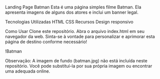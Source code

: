 Landing Page Batman
Esta é uma página simples filme Batman. Ela apresenta imagens de alguns dos atores e inclui um banner legal.

Tecnologias Utilizadas
HTML
CSS
Recursos
Design responsivo

Como Usar
Clone este repositório.
Abra o arquivo index.html em seu navegador da web.
Sinta-se à vontade para personalizar e aprimorar esta página de destino conforme necessário!

!Batman

Observação: A imagem de fundo (batman.jpg) não está incluída neste repositório. Você pode substituí-la por sua própria imagem ou encontrar uma adequada online.